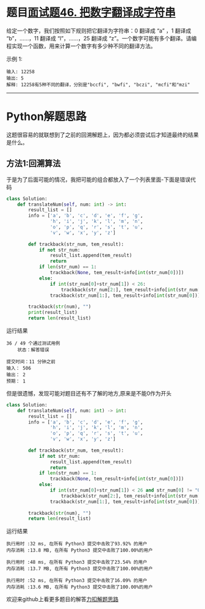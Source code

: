 # 题目[面试题46. 把数字翻译成字符串](https://leetcode-cn.com/problems/ba-shu-zi-fan-yi-cheng-zi-fu-chuan-lcof/)

给定一个数字，我们按照如下规则把它翻译为字符串：0 翻译成 “a” ，1 翻译成 “b”，……，11 翻译成 “l”，……，25 翻译成 “z”。一个数字可能有多个翻译。请编程实现一个函数，用来计算一个数字有多少种不同的翻译方法。

 

示例 1:

```
输入: 12258
输出: 5
解释: 12258有5种不同的翻译，分别是"bccfi", "bwfi", "bczi", "mcfi"和"mzi"
```

*****

# Python解题思路

这题很容易的就联想到了之前的回溯解题上，因为都必须尝试后才知道最终的结果是什么。

## 方法1:回溯算法

于是为了后面可能的情况，我把可能的组合都放入了一个列表里面-下面是错误代码

```python
class Solution:
    def translateNum(self, num: int) -> int:
        result_list = []
        info = ['a', 'b', 'c', 'd', 'e', 'f', 'g',
                'h', 'i', 'j', 'k', 'l', 'm', 'n',
                'o', 'p', 'q', 'r', 's', 't', 'u',
                'v', 'w', 'x', 'y', 'z']
    
        def trackback(str_num, tem_result):
            if not str_num:
                result_list.append(tem_result)
                return
            if len(str_num) == 1:
                trackback(None, tem_result+info[int(str_num[0])])
            else:
                if int(str_num[0]+str_num[1]) < 26:
                    trackback(str_num[2:], tem_result+info[int(str_num[0]+str_num[1])])
                trackback(str_num[1:], tem_result+info[int(str_num[0])])
        
        trackback(str(num), "")
        print(result_list)
        return len(result_list)
```

运行结果

```
36 / 49 个通过测试用例
	状态：解答错误
	
提交时间：11 分钟之前
输入： 506
输出： 2
预期： 1
```

但是很遗憾，发现可能对题目还有不了解的地方,原来是不能0作为开头

```python
class Solution:
    def translateNum(self, num: int) -> int:
        result_list = []
        info = ['a', 'b', 'c', 'd', 'e', 'f', 'g',
                'h', 'i', 'j', 'k', 'l', 'm', 'n',
                'o', 'p', 'q', 'r', 's', 't', 'u',
                'v', 'w', 'x', 'y', 'z']
    
        def trackback(str_num, tem_result):
            if not str_num:
                result_list.append(tem_result)
                return
            if len(str_num) == 1:
                trackback(None, tem_result+info[int(str_num[0])])
            else:
                if int(str_num[0]+str_num[1]) < 26 and str_num[0] != "0":
                    trackback(str_num[2:], tem_result+info[int(str_num[0]+str_num[1])])
                trackback(str_num[1:], tem_result+info[int(str_num[0])])
        
        trackback(str(num), "")
        return len(result_list)
```

运行结果

```
执行用时 :32 ms, 在所有 Python3 提交中击败了93.92% 的用户
内存消耗 :13.8 MB, 在所有 Python3 提交中击败了100.00%的用户

执行用时 :48 ms, 在所有 Python3 提交中击败了23.54% 的用户
内存消耗 :13.7 MB, 在所有 Python3 提交中击败了100.00%的用户

执行用时 :52 ms, 在所有 Python3 提交中击败了16.09% 的用户
内存消耗 :13.6 MB, 在所有 Python3 提交中击败了100.00%的用户
```



欢迎来github上看更多题目的解答[力扣解题思路](https://github.com/WRAllen/LeetCode)

  